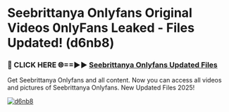 # Seebrittanya Onlyfans Original Videos 0nlyFans Leaked - Files Updated! (d6nb8)

<h3>🔴 CLICK HERE 🌐==►► <a href="https://tinyurl.com/2jnfzry5" rel="nofollow">Seebrittanya Onlyfans Updated Files</a></h3>

Get Seebrittanya Onlyfans and all content. Now you can access all videos and pictures of Seebrittanya Onlyfans. New Updated Files 2025!

[![d6nb8](https://i.imgur.com/GyGTBgg.gif)](https://tinyurl.com/2jnfzry5)
